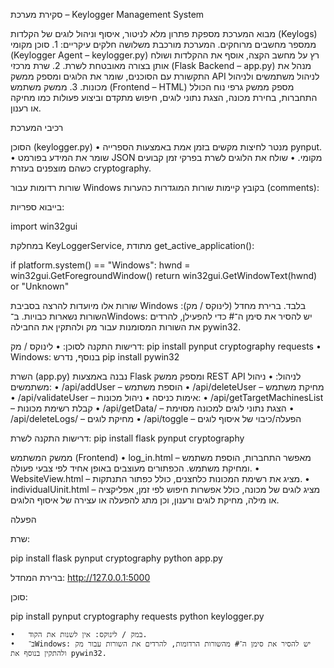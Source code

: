 סקירת מערכת – Keylogger Management System

מבוא
המערכת מספקת פתרון מלא לניטור, איסוף וניהול לוגים של הקלדות (Keylogs) ממספר מחשבים מרוחקים. המערכת מורכבת משלושה חלקים עיקריים:
	1.	סוכן מקומי (Keylogger Agent – keylogger.py) רץ על מחשב הקצה, אוסף את ההקלדות ושולח אותן בצורה מאובטחת לשרת.
	2.	שרת מרכזי (Flask Backend – app.py) מנהל את התקשורת עם הסוכנים, שומר את הלוגים ומספק ממשק API לניהול משתמשים ולניהול מכונות.
	3.	ממשק משתמש (Frontend – HTML) מספק ממשק גרפי נוח הכולל התחברות, בחירת מכונה, הצגת נתוני לוגים, חיפוש מתקדם וביצוע פעולות כמו מחיקה או רענון.

רכיבי המערכת

הסוכן (keylogger.py)
	•	מנטר לחיצות מקשים בזמן אמת באמצעות הספרייה pynput.
	•	שומר את המידע בפורמט JSON מקומי.
	•	שולח את הלוגים לשרת בפרקי זמן קבועים כשהם מוצפנים בעזרת cryptography.

שורות רדומות עבור Windows
בקובץ קיימות שורות המוגדרות כהערות (comments):

בייבוא ספריות:

import win32gui

במחלקת KeyLoggerService, מתודת get_active_application():

if platform.system() == "Windows":
hwnd = win32gui.GetForegroundWindow()
return win32gui.GetWindowText(hwnd) or "Unknown"

שורות אלו מיועדות להרצה בסביבת Windows בלבד.
ברירת מחדל (לינוקס / מק): השורות נשארות כבויות.
ב־Windows: יש להסיר את סימן ה־# כדי להפעילן, להרדים את השורות המסומנות עבור מק ולהתקין את החבילה pywin32.

דרישות התקנה לסוכן:
	•	לינוקס / מק: pip install pynput cryptography requests
	•	Windows: בנוסף, נדרש pip install pywin32

השרת (app.py)
נבנה באמצעות Flask ומספק ממשק REST API לניהול:
	•	ניהול משתמשים:
	•	/api/addUser – הוספת משתמש
	•	/api/deleteUser – מחיקת משתמש
	•	/api/validateUser – אימות כניסה
	•	ניהול מכונות:
	•	/api/getTargetMachinesList – קבלת רשימת מכונות
	•	/api/getData/ – הצגת נתוני לוגים למכונה מסוימת
	•	/api/deleteLogs/ – מחיקת לוגים
	•	/api/toggle – הפעלה/כיבוי של איסוף לוגים

דרישות התקנה לשרת:
pip install flask pynput cryptography

ממשק המשתמש (Frontend)
	•	log_in.html – מאפשר התחברות, הוספת משתמש ומחיקת משתמש. הכפתורים מעוצבים באופן אחיד לפי צבעי פעולה.
	•	WebsiteView.html – מציג את רשימת המכונות כלחצנים, כולל כפתור התנתקות.
	•	individualUinit.html – מציג לוגים של מכונה, כולל אפשרות חיפוש לפי זמן, אפליקציה או מילה, מחיקת לוגים ורענון, וכן מתג להפעלה או עצירה של איסוף הלוגים.

הפעלה

שרת:

pip install flask pynput cryptography
python app.py

ברירת המחדל: http://127.0.0.1:5000

סוכן:

pip install pynput cryptography requests
python keylogger.py

	•	במק / לינוקס: אין לשנות את הקוד.
	•	ב־Windows: יש להסיר את סימן ה־# מהשורות הרדומות, להרדים את השורות עבור מק ולהתקין בנוסף את pywin32.
